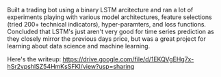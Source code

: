 Built a trading bot using a binary LSTM arcitecture and ran a lot of experiments playing with various model architectures, feature selections (tried 200+ technical indicators), hyper-paramters, and loss functions. Concluded that LSTM's just aren't very good for time series prediction as they closely mirror the previous days price, but was a great project for learning about data science and machine learning. 

Here's the writeup: https://drive.google.com/file/d/1EKQVgEHg7x-hSr2vpshlSZ54HmKsSFKI/view?usp=sharing
